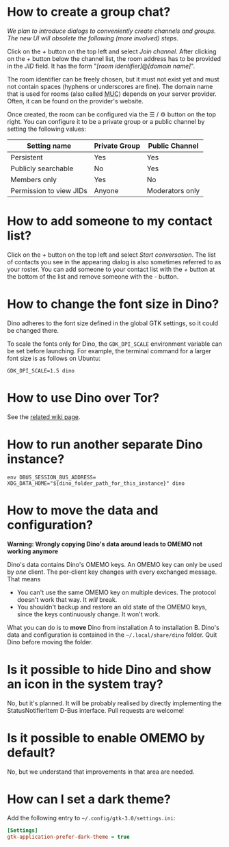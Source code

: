 # How to create a group chat?

*We plan to introduce dialogs to conveniently create channels and groups. The new UI will obsolete the following (more involved) steps.*

Click on the _+_ button on the top left and select _Join channel_. After clicking on the _+_ button below the channel list, the room address has to be provided in the _JID_ field. It has the form "_[room identifier]_@_[domain name]_".

The room identifier can be freely chosen, but it must not exist yet and must not contain spaces (hyphens or underscores are fine). The domain name that is used for rooms (also called <abbr title="Multi-User Chat">MUC</abbr>) depends on your server provider. Often, it can be found on the provider's website.

Once created, the room can be configured via the ☰ / ⚙ button on the top right. You can configure it to be a private group or a public channel by setting the following values:

| Setting name | Private Group | Public Channel |
|--------------|---------------|----------------|
| Persistent   | Yes           | Yes            |
| Publicly searchable | No | Yes |
| Members only | Yes | No |
| Permission to view JIDs | Anyone | Moderators only |

# How to add someone to my contact list?

Click on the _+_ button on the top left and select _Start conversation_. The list of contacts you see in the appearing dialog is also sometimes referred to as your roster. You can add someone to your contact list with the _+_ button at the bottom of the list and remove someone with the _-_ button.

# How to change the font size in Dino?

Dino adheres to the font size defined in the global GTK settings, so it could be changed there.

To scale the fonts only for Dino, the `GDK_DPI_SCALE` environment variable can be set before launching. For example, the terminal command for a larger font size is as follows on Ubuntu:
```shell
GDK_DPI_SCALE=1.5 dino
```

# How to use Dino over Tor?

See the [related wiki page](https://github.com/dino/dino/wiki/Tor).

# How to run another separate Dino instance?

```shell
env DBUS_SESSION_BUS_ADDRESS=  XDG_DATA_HOME="${dino_folder_path_for_this_instance}" dino
```

# How to move the data and configuration?

**Warning: Wrongly copying Dino's data around leads to OMEMO not working anymore**

Dino's data contains Dino's OMEMO keys. An OMEMO key can only be used by *one* client. The per-client key changes with every exchanged message. That means
- You can't use the same OMEMO key on multiple devices. The protocol doesn't work that way. It *will* break.
- You shouldn't backup and restore an old state of the OMEMO keys, since the keys continuously change. It won't work.

What you can do is to **move** Dino from installation A to installation B. Dino's data and configuration is contained in the `~/.local/share/dino` folder. Quit Dino before moving the folder.

# Is it possible to hide Dino and show an icon in the system tray?

No, but it's planned. It will be probably realised by directly implementing the StatusNotifierItem D-Bus interface. Pull requests are welcome!

# Is it possible to enable OMEMO by default?

No, but we understand that improvements in that area are needed.

# How can I set a dark theme?

Add the following entry to `~/.config/gtk-3.0/settings.ini`:

```ini
[Settings]
gtk-application-prefer-dark-theme = true
```